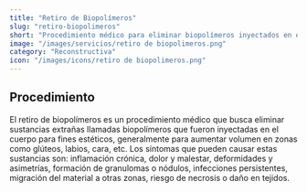 ```yaml
---
title: "Retiro de Biopolímeros"
slug: "retiro-biopolimeros"
short: "Procedimiento médico para eliminar biopolímeros inyectados en el cuerpo para fines estéticos y tratar sus complicaciones."
image: "/images/servicios/retiro de biopolimeros.png"
category: "Reconstructiva"
icon: "/images/icons/retiro de biopolimeros.png"
---
```

## Procedimiento
El retiro de biopolímeros es un procedimiento médico que busca eliminar sustancias extrañas llamadas biopolímeros que fueron inyectadas en el cuerpo para fines estéticos, generalmente para aumentar volumen en zonas como glúteos, labios, cara, etc. Los síntomas que pueden causar estas sustancias son: inflamación crónica, dolor y malestar, deformidades y asimetrías, formación de granulomas o nódulos, infecciones persistentes, migración del material a otras zonas, riesgo de necrosis o daño en tejidos.